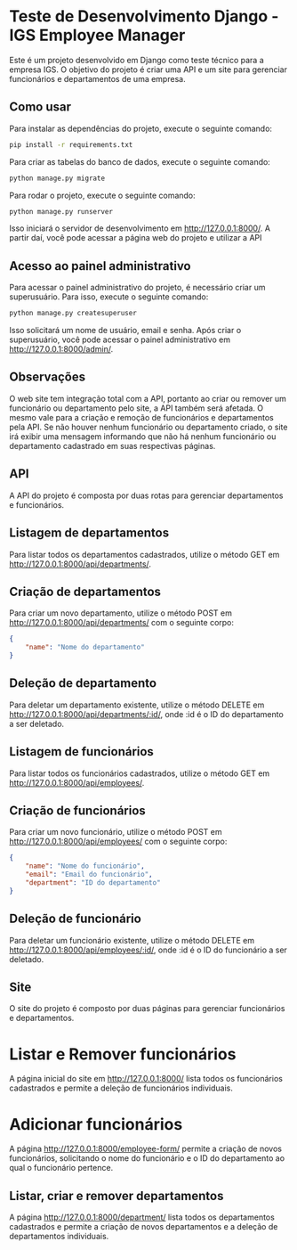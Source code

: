 # Teste de Desenvolvimento Django - IGS Employee Manager
Este é um projeto desenvolvido em Django como teste técnico para a empresa IGS. O objetivo do projeto é criar uma API e um site para gerenciar funcionários e departamentos de uma empresa.

## Como usar

Para instalar as dependências do projeto, execute o seguinte comando:
```bash
pip install -r requirements.txt
```

Para criar as tabelas do banco de dados, execute o seguinte comando:
```bash
python manage.py migrate
```

Para rodar o projeto, execute o seguinte comando:
```bash
python manage.py runserver
```

Isso iniciará o servidor de desenvolvimento em http://127.0.0.1:8000/. A partir daí, você pode acessar a página web do projeto e utilizar a API

## Acesso ao painel administrativo
Para acessar o painel administrativo do projeto, é necessário criar um superusuário. Para isso, execute o seguinte comando:
```bash
python manage.py createsuperuser
```
Isso solicitará um nome de usuário, email e senha. Após criar o superusuário, você pode acessar o painel administrativo em  http://127.0.0.1:8000/admin/.

## Observações
O web site tem integração total com a API, portanto ao criar ou remover um funcionário ou departamento pelo site, a API também será afetada. O mesmo vale para a criação e remoção de funcionários e departamentos pela API.
Se não houver nenhum funcionário ou departamento criado, o site irá exibir uma mensagem informando que não há nenhum funcionário ou departamento cadastrado em suas respectivas páginas.

## API
A API do projeto é composta por duas rotas para gerenciar departamentos e funcionários.

## Listagem de departamentos
Para listar todos os departamentos cadastrados, utilize o método GET em http://127.0.0.1:8000/api/departments/.

## Criação de departamentos
Para criar um novo departamento, utilize o método POST em http://127.0.0.1:8000/api/departments/ com o seguinte corpo:
```json
{
    "name": "Nome do departamento"
}
```

## Deleção de departamento
Para deletar um departamento existente, utilize o método DELETE em http://127.0.0.1:8000/api/departments/:id/, onde :id é o ID do departamento a ser deletado.

## Listagem de funcionários
Para listar todos os funcionários cadastrados, utilize o método GET em http://127.0.0.1:8000/api/employees/.

## Criação de funcionários
Para criar um novo funcionário, utilize o método POST em http://127.0.0.1:8000/api/employees/ com o seguinte corpo:
```json
{
    "name": "Nome do funcionário",
    "email": "Email do funcionário",
    "department": "ID do departamento"
}
```

## Deleção de funcionário
Para deletar um funcionário existente, utilize o método DELETE em http://127.0.0.1:8000/api/employees/:id/, onde :id é o ID do funcionário a ser deletado.

## Site
O site do projeto é composto por duas páginas para gerenciar funcionários e departamentos.

# Listar e Remover funcionários
A página inicial do site em http://127.0.0.1:8000/ lista todos os funcionários cadastrados e permite a deleção de funcionários individuais.

# Adicionar funcionários
A página http://127.0.0.1:8000/employee-form/ permite a criação de novos funcionários, solicitando o nome do funcionário e o ID do departamento ao qual o funcionário pertence.

## Listar, criar e remover departamentos
A página http://127.0.0.1:8000/department/ lista todos os departamentos cadastrados e permite a criação de novos departamentos e a deleção de departamentos individuais.

